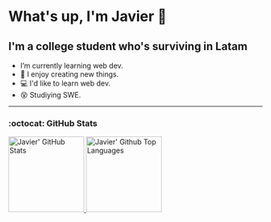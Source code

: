 # What's up, I'm Javier 🤘

## I'm a college student who's surviving in Latam

-  I’m currently learning web dev.
- 🦾 I enjoy creating new things.
- 💻 I'd like to learn web dev.
- 😵 Studiying SWE.

---

### :octocat: GitHub Stats

<a href="https://github.com/jwar28">
  <img alt="Javier' GitHub Stats" height="150rem" src="https://github-readme-stats.vercel.app/api?username=jwar28&count_private=true&show_icons=true&include_all_commits=true&hide_border=true&title_color=ffff&icon_color=58a6ff&text_color=c9d1d9&bg_color=0d1117" />
</a>
<a href="https://github.com/jwar28?tab=repositories&type=source">
  <img alt= "Javier' Github Top Languages" height="150rem" src="https://github-readme-stats.vercel.app/api/top-langs/?username=jwar28&layout=compact&hide_border=true&title_color=ffff&icon_color=58a6ff&text_color=c9d1d9&bg_color=0d1117&langs_count=6" />
</a>
